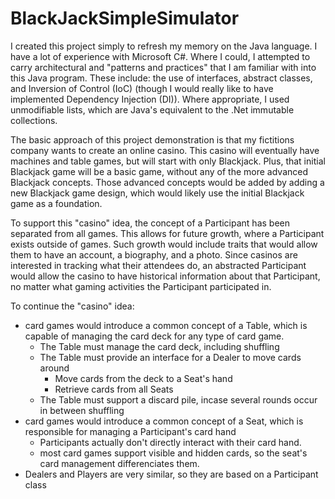 # BlackJackSimpleSimulator

I created this project simply to refresh my memory on the Java language.  I have a lot of experience with Microsoft C#.  Where I could, I attempted to carry architectural and "patterns and practices" that I am familiar with into this Java program.  These include:  the use of interfaces, abstract classes, and Inversion of Control (IoC) (though I would really like to have implemented Dependency Injection (DI)).  Where appropriate, I used unmodifiable lists, which are Java's equivalent to the .Net immutable collections.

The basic approach of this project demonstration is that my fictitions company wants to create an online casino.  This casino will eventually have machines and table games, but will start with only Blackjack.  Plus, that initial Blackjack game will be a basic game, without any of the more advanced Blackjack concepts.  Those advanced concepts would be added by adding a new Blackjack game design, which would likely use the initial Blackjack game as a foundation.

To support this "casino" idea, the concept of a Participant has been separated from all games.  This allows for future growth, where a Participant exists outside of games.  Such growth would include traits that would allow them to have an account, a biography, and a photo.  Since casinos are interested in tracking what their attendees do, an abstracted Participant would allow the casino to have historical information about that Participant, no matter what gaming activities the Participant participated in.

To continue the "casino" idea:

- card games would introduce a common concept of a Table, which is capable of managing the card deck for any type of card game.
  - The Table must manage the card deck, including shuffling
  - The Table must provide an interface for a Dealer to move cards around
    - Move cards from the deck to a Seat's hand
    - Retrieve cards from all Seats
  - The Table must support a discard pile, incase several rounds occur in between shuffling
- card games would introduce a common concept of a Seat, which is responsible for managing a Participant's card hand
  - Participants actually don't directly interact with their card hand.  
  - most card games support visible and hidden cards, so the seat's card management differenciates them.
- Dealers and Players are very similar, so they are based on a Participant class
